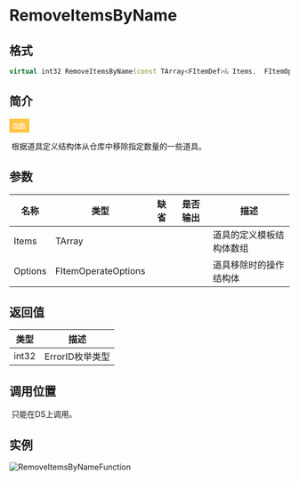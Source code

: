 # RemoveItemsByName

## 格式

```C++
virtual int32 RemoveItemsByName(const TArray<FItemDef>& Items,  FItemOperateOptions Options);
```

## 简介

<span style="padding: 4px 6px; font-size: 12px; display: inline-block; color: #FFFFFF; background: #FFC547;">函数</span>

​	根据道具定义结构体从仓库中移除指定数量的一些道具。

## 参数

| 名称    | 类型                | 缺省 | 是否输出 | 描述                     |
| ------- | ------------------- | ---- | -------- | ------------------------ |
| Items   | TArray<FItemDef>    |      |          | 道具的定义模板结构体数组 |
| Options | FItemOperateOptions |      |          | 道具移除时的操作结构体   |

## 返回值

| 类型  | 描述            |
| ----- | --------------- |
| int32 | ErrorID枚举类型 |

## 调用位置

​	只能在DS上调用。

## 实例

![RemoveItemsByNameFunction](..\\..\\Resources\\RemoveItemsByNameFunction.png)
